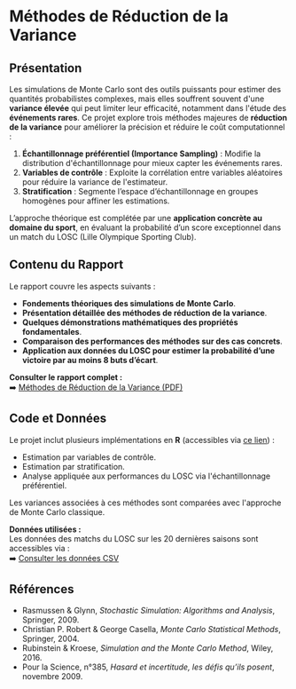 # Méthodes de Réduction de la Variance

## Présentation  
Les simulations de Monte Carlo sont des outils puissants pour estimer des quantités probabilistes complexes, mais elles souffrent souvent d'une **variance élevée** qui peut limiter leur efficacité, notamment dans l'étude des **événements rares**. Ce projet explore trois méthodes majeures de **réduction de la variance** pour améliorer la précision et réduire le coût computationnel :

1. **Échantillonnage préférentiel (Importance Sampling)** : Modifie la distribution d'échantillonnage pour mieux capter les événements rares.
2. **Variables de contrôle** : Exploite la corrélation entre variables aléatoires pour réduire la variance de l'estimateur.
3. **Stratification** : Segmente l’espace d’échantillonnage en groupes homogènes pour affiner les estimations.

L’approche théorique est complétée par une **application concrète au domaine du sport**, en évaluant la probabilité d’un score exceptionnel dans un match du LOSC (Lille Olympique Sporting Club).

## Contenu du Rapport  
Le rapport couvre les aspects suivants :
- **Fondements théoriques des simulations de Monte Carlo**.
- **Présentation détaillée des méthodes de réduction de la variance**.
- **Quelques démonstrations mathématiques des propriétés fondamentales**.
- **Comparaison des performances des méthodes sur des cas concrets**.
- **Application aux données du LOSC pour estimer la probabilité d’une victoire par au moins 8 buts d’écart**.

**Consulter le rapport complet :**  
➡️ [Méthodes de Réduction de la Variance (PDF)](./Methodes_Reduction_Variance.pdf)

## Code et Données  
Le projet inclut plusieurs implémentations en **R** (accessibles via [ce lien](src/)) :
- Estimation par variables de contrôle.
- Estimation par stratification.
- Analyse appliquée aux performances du LOSC via l'échantillonnage préférentiel.
  
Les variances associées à ces méthodes sont comparées avec l'approche de Monte Carlo classique.

**Données utilisées :**  
Les données des matchs du LOSC sur les 20 dernières saisons sont accessibles via :  
➡️ [Consulter les données CSV](data/LOSC.csv)

## Références  
- Rasmussen & Glynn, *Stochastic Simulation: Algorithms and Analysis*, Springer, 2009.  
- Christian P. Robert & George Casella, *Monte Carlo Statistical Methods*, Springer, 2004.  
- Rubinstein & Kroese, *Simulation and the Monte Carlo Method*, Wiley, 2016.  
- Pour la Science, n°385, *Hasard et incertitude, les défis qu’ils posent*, novembre 2009.  

